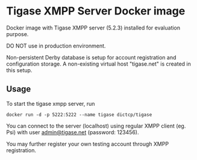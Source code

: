 Tigase XMPP Server Docker image
===========================================

Docker image with Tigase XMPP server (5.2.3) installed for evaluation purpose.

DO NOT use in production environment.

Non-persistent Derby database is setup for account registration and configuration storage.
A non-existing virtual host "tigase.net" is created in this setup.

Usage
-----------------

To start the tigase xmpp server, run

`docker run -d -p 5222:5222 --name tigase dictcp/tigase`

You can connect to the server (localhost) using regular XMPP client (eg. Psi) with user admin@tigase.net (password: 123456).

You may further register your own testing account through XMPP registration.

